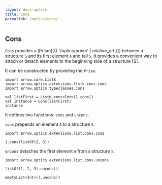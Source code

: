 ```yaml
---
layout: docs-optics
title: Cons
permalink: /optics/cons/
---
```


## Cons




`Cons` provides a [Prism]({{ '/optics/prism' | relative_url }}) between a structure `S` and its first element `A` and tail `S`.
It provides a convenient way to attach or detach elements to the beginning side of a structure [S].

It can be constructed by providing the `Prism`.

```kotlin:ank
import arrow.core.ListK
import arrow.optics.extensions.listk.cons.cons
import arrow.optics.typeclasses.Cons

val listFirst = ListK.cons<Int>().cons()
val instance = Cons(listFirst)
instance
```

It defines two functions: `cons` and `uncons`.

`cons` prepends an element `A` to a structure `S`.

```kotlin:ank
import arrow.optics.extensions.list.cons.cons

1.cons(listOf(2, 3))
```

`uncons` detaches the first element `A` from a structure `S`.

```kotlin:ank
import arrow.optics.extensions.list.cons.uncons

listOf(1, 2, 3).uncons()
```
```kotlin:ank
emptyList<Int>().uncons()
```
